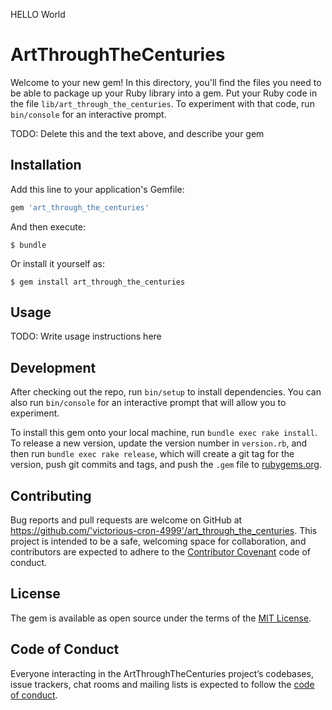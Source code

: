 HELLO World

# ArtThroughTheCenturies

Welcome to your new gem! In this directory, you'll find the files you need to be able to package up your Ruby library into a gem. Put your Ruby code in the file `lib/art_through_the_centuries`. To experiment with that code, run `bin/console` for an interactive prompt.

TODO: Delete this and the text above, and describe your gem

## Installation

Add this line to your application's Gemfile:

```ruby
gem 'art_through_the_centuries'
```

And then execute:

    $ bundle

Or install it yourself as:

    $ gem install art_through_the_centuries

## Usage

TODO: Write usage instructions here

## Development

After checking out the repo, run `bin/setup` to install dependencies. You can also run `bin/console` for an interactive prompt that will allow you to experiment.

To install this gem onto your local machine, run `bundle exec rake install`. To release a new version, update the version number in `version.rb`, and then run `bundle exec rake release`, which will create a git tag for the version, push git commits and tags, and push the `.gem` file to [rubygems.org](https://rubygems.org).

## Contributing

Bug reports and pull requests are welcome on GitHub at https://github.com/'victorious-cron-4999'/art_through_the_centuries. This project is intended to be a safe, welcoming space for collaboration, and contributors are expected to adhere to the [Contributor Covenant](http://contributor-covenant.org) code of conduct.

## License

The gem is available as open source under the terms of the [MIT License](https://opensource.org/licenses/MIT).

## Code of Conduct

Everyone interacting in the ArtThroughTheCenturies project’s codebases, issue trackers, chat rooms and mailing lists is expected to follow the [code of conduct](https://github.com/'victorious-cron-4999'/art_through_the_centuries/blob/master/CODE_OF_CONDUCT.md).
